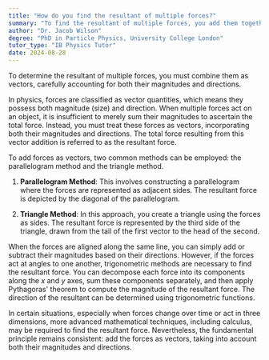 ```yaml
---
title: "How do you find the resultant of multiple forces?"
summary: "To find the resultant of multiple forces, you add them together as vectors, considering both their magnitudes and directions."
author: "Dr. Jacob Wilson"
degree: "PhD in Particle Physics, University College London"
tutor_type: "IB Physics Tutor"
date: 2024-08-28
---
```


To determine the resultant of multiple forces, you must combine them as vectors, carefully accounting for both their magnitudes and directions.

In physics, forces are classified as vector quantities, which means they possess both magnitude (size) and direction. When multiple forces act on an object, it is insufficient to merely sum their magnitudes to ascertain the total force. Instead, you must treat these forces as vectors, incorporating both their magnitudes and directions. The total force resulting from this vector addition is referred to as the resultant force.

To add forces as vectors, two common methods can be employed: the parallelogram method and the triangle method. 

1. **Parallelogram Method**: This involves constructing a parallelogram where the forces are represented as adjacent sides. The resultant force is depicted by the diagonal of the parallelogram.

2. **Triangle Method**: In this approach, you create a triangle using the forces as sides. The resultant force is represented by the third side of the triangle, drawn from the tail of the first vector to the head of the second.

When the forces are aligned along the same line, you can simply add or subtract their magnitudes based on their directions. However, if the forces act at angles to one another, trigonometric methods are necessary to find the resultant force. You can decompose each force into its components along the $x$ and $y$ axes, sum these components separately, and then apply Pythagoras' theorem to compute the magnitude of the resultant force. The direction of the resultant can be determined using trigonometric functions.

In certain situations, especially when forces change over time or act in three dimensions, more advanced mathematical techniques, including calculus, may be required to find the resultant force. Nevertheless, the fundamental principle remains consistent: add the forces as vectors, taking into account both their magnitudes and directions.
    